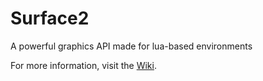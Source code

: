 # Surface2
A powerful graphics API made for lua-based environments

For more information, visit the [Wiki](https://github.com/CrazedProgrammer/Surface2/wiki).
